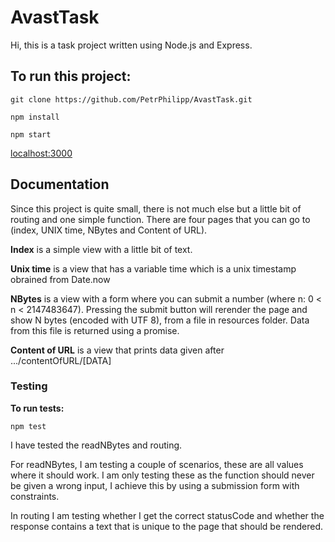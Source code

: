 # AvastTask
Hi, this is a task project written using Node.js and Express.


## To run this project:

```
git clone https://github.com/PetrPhilipp/AvastTask.git

npm install

npm start
```
[localhost:3000](http://localhost:3000/)


## Documentation
Since this project is quite small, there is not much else but a little bit of routing and one simple function.
There are four pages that you can go to (index, UNIX time, NBytes and Content of URL).

**Index** is a simple view with a little bit of text.

**Unix time** is a view that has a variable time which is a unix timestamp obrained from Date.now

**NBytes** is a view with a form where you can submit a number (where n: 0 < n < 2147483647). Pressing the submit button will rerender the page and show N bytes (encoded with UTF 8), from a file in resources folder. Data from this file is returned using a promise.

**Content of URL** is a view that prints data given after .../contentOfURL/[DATA]

### Testing
**To run tests:**
```
npm test
```
I have tested the readNBytes and routing. 

For readNBytes, I am testing a couple of scenarios, these are all values where it should work. I am only testing these as the function should never be given a wrong input, I achieve this by using a submission form with constraints.

In routing I am testing whether I get the correct statusCode and whether the response contains a text that is unique to the page that should be rendered.
